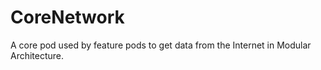 # CoreNetwork
A core pod used by feature pods to get data from the Internet in Modular Architecture.
